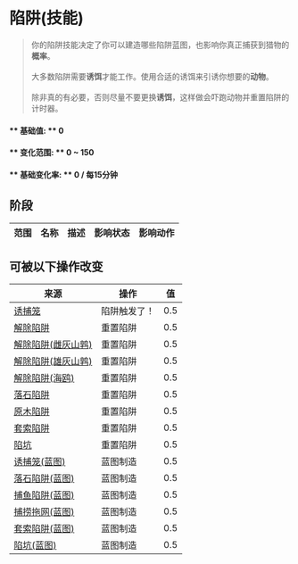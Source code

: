# 陷阱(技能)  
> 你的陷阱技能决定了你可以建造哪些陷阱蓝图，也影响你真正捕获到猎物的<b>概率</b>。<br><br>大多数陷阱需要<b>诱饵</b>才能工作。使用合适的诱饵来引诱你想要的<b>动物</b>。<br><br>除非真的有必要，否则尽量不要更换<b>诱饵</b>，这样做会吓跑动物并重置陷阱的计时器。  
  
#### ** 基础值: ** 0   
#### ** 变化范围: ** 0 ~ 150  
#### ** 基础变化率: ** 0 / 每15分钟  
## 阶段  
范围  |  名称  |  描述  |  影响状态  |  影响动作  
----  |  ----  |  ----  |  ----  |  ----  
## 可被以下操作改变  
来源  |  操作  |  值  
----  |  ----  |  ----  
[诱捕笼](CageTrapPlaced.md)  |  陷阱触发了！  |  0.5  
[解除陷阱](CageTrapPlacedTriggered.md)  |  重置陷阱  |  0.5  
[解除陷阱(雌灰山鹑)](CageTrapPlacedTriggeredPartridgeFemale.md)  |  重置陷阱  |  0.5  
[解除陷阱(雄灰山鹑)](CageTrapPlacedTriggeredPartridgeMale.md)  |  重置陷阱  |  0.5  
[解除陷阱(海鸥)](CageTrapPlacedTriggeredSeagull.md)  |  重置陷阱  |  0.5  
[落石陷阱](DeadfallTrapTriggered.md)  |  重置陷阱  |  0.5  
[原木陷阱](LogTrapTriggered.md)  |  重置陷阱  |  0.5  
[套索陷阱](SnareTrapTriggered.md)  |  重置陷阱  |  0.5  
[陷坑](TrappingPitTriggered.md)  |  重置陷阱  |  0.5  
[诱捕笼(蓝图)](Bp_CageTrap.md)  |  蓝图制造  |  0.5  
[落石陷阱(蓝图)](Bp_DeadfallTrap.md)  |  蓝图制造  |  0.5  
[捕鱼陷阱(蓝图)](Bp_FishTrap.md)  |  蓝图制造  |  0.5  
[捕捞拖网(蓝图)](Bp_RaftFishTrap.md)  |  蓝图制造  |  0.5  
[套索陷阱(蓝图)](Bp_SnareTrap.md)  |  蓝图制造  |  0.5  
[陷坑(蓝图)](Bp_TrappingPit.md)  |  蓝图制造  |  0.5  
